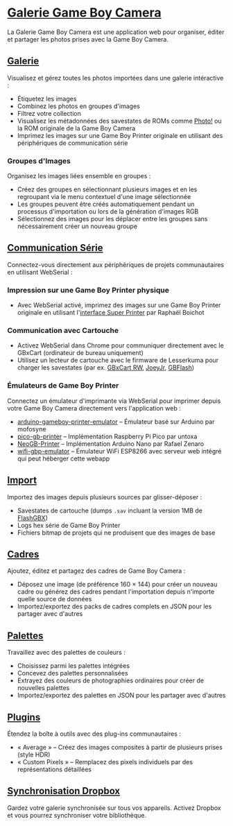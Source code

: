 # [Galerie Game Boy Camera](https://github.com/HerrZatacke/gb-printer-web)

La Galerie Game Boy Camera est une application web pour organiser, éditer et partager les photos prises avec la Game Boy Camera.

## [Galerie](/gallery)
Visualisez et gérez toutes les photos importées dans une galerie intéractive :
- Étiquetez les images
- Combinez les photos en groupes d'images
- Filtrez votre collection
- Visualisez les métadonnées des savestates de ROMs comme [Photo!](https://github.com/untoxa/gb-photo) ou la ROM originale de la Game Boy Camera
- Imprimez les images sur une Game Boy Printer originale en utilisant des périphériques de communication série

### Groupes d'Images
Organisez les images liées ensemble en groupes :
- Créez des groupes en sélectionnant plusieurs images et en les regroupant via le menu contextuel d'une image sélectionnée
- Les groupes peuvent être créés automatiquement pendant un processus d'importation ou lors de la génération d'images RGB
- Sélectionnez des images pour les déplacer entre les groupes sans nécessairement créer un nouveau groupe

## [Communication Série](/webusb)
Connectez-vous directement aux périphériques de projets communautaires en utilisant WebSerial :

### Impression sur une Game Boy Printer physique
- Avec WebSerial activé, imprimez des images sur une Game Boy Printer originale en utilisant l'[interface Super Printer](https://github.com/Raphael-Boichot/Yet-another-PC-to-Game-Boy-Printer-interface/) par Raphaël Boichot

### Communication avec Cartouche
- Activez WebSerial dans Chrome pour communiquer directement avec le GBxCart (ordinateur de bureau uniquement)
- Utilisez un lecteur de cartouche avec le firmware de Lesserkuma pour charger les savestates (par ex. [GBxCart RW](https://www.gbxcart.com/), [JoeyJr](https://bennvenn.myshopify.com/products/usb-gb-c-cart-dumper-the-joey-jr), [GBFlash](https://github.com/simonkwng/GBFlash))

### Émulateurs de Game Boy Printer
Connectez un émulateur d'imprimante via WebSerial pour imprimer depuis votre Game Boy Camera directement vers l'application web :
- [arduino-gameboy-printer-emulator](https://github.com/mofosyne/arduino-gameboy-printer-emulator) – Émulateur basé sur Arduino par mofosyne
- [pico-gb-printer](https://github.com/untoxa/pico-gb-printer/) – Implémentation Raspberry Pi Pico par untoxa
- [NeoGB-Printer](https://github.com/zenaror/NeoGB-Printer) – Implémentation Arduino Nano par Rafael Zenaro
- [wifi-gbp-emulator](https://github.com/HerrZatacke/wifi-gbp-emulator) – Émulateur WiFi ESP8266 avec serveur web intégré qui peut héberger cette webapp

## [Import](/import)
Importez des images depuis plusieurs sources par glisser-déposer :
- Savestates de cartouche (dumps `.sav` incluant la version 1MB de [FlashGBX](https://github.com/lesserkuma/FlashGBX))
- Logs hex série de Game Boy Printer
- Fichiers bitmap de projets qui ne produisent que des images de base

## [Cadres](/frames)
Ajoutez, éditez et partagez des cadres de Game Boy Camera :
- Déposez une image (de préférence 160 × 144) pour créer un nouveau cadre ou générez des cadres pendant l'importation depuis n'importe quelle source de données
- Importez/exportez des packs de cadres complets en JSON pour les partager avec d'autres

## [Palettes](/palettes)
Travaillez avec des palettes de couleurs :
- Choisissez parmi les palettes intégrées
- Concevez des palettes personnalisées
- Extrayez des couleurs de photographies ordinaires pour créer de nouvelles palettes
- Importez/exportez des palettes en JSON pour les partager avec d'autres

## [Plugins](/settings/plugins)
Étendez la boîte à outils avec des plug-ins communautaires :
- « Average » – Créez des images composites à partir de plusieurs prises (style HDR)
- « Custom Pixels » – Remplacez des pixels individuels par des représentations détaillées

## [Synchronisation Dropbox](/settings/dropbox)
Gardez votre galerie synchronisée sur tous vos appareils. Activez Dropbox et vous pourrez synchroniser votre bibliothèque.
